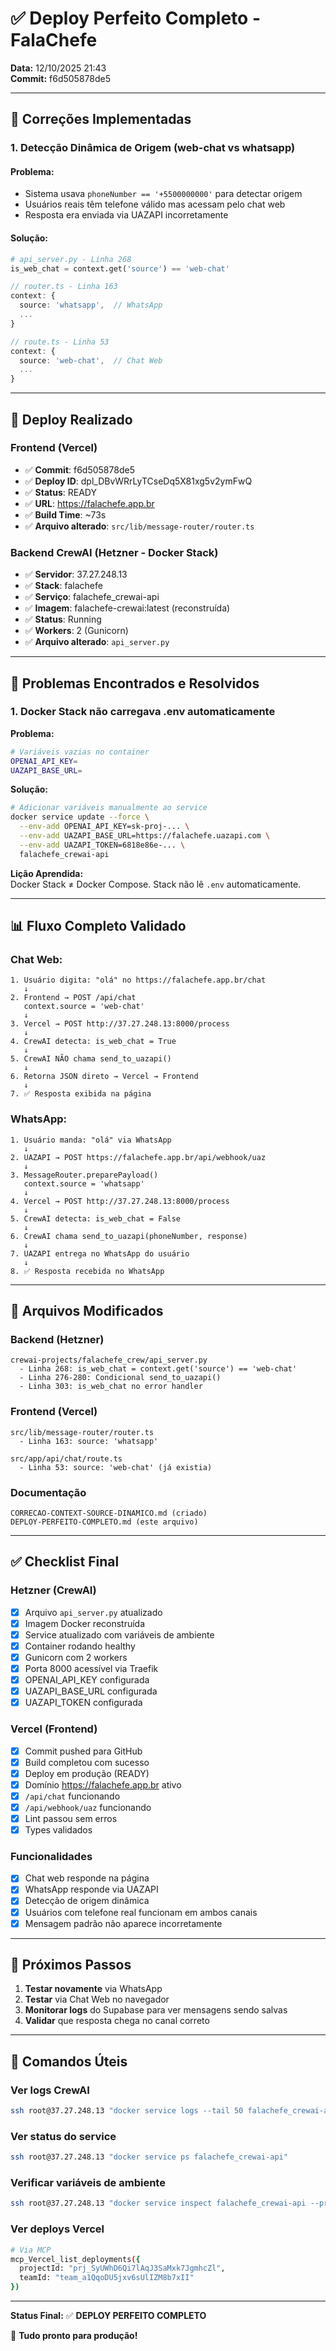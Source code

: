 # ✅ Deploy Perfeito Completo - FalaChefe

**Data:** 12/10/2025 21:43  
**Commit:** f6d505878de5

---

## 🎯 Correções Implementadas

### 1. **Detecção Dinâmica de Origem (web-chat vs whatsapp)**

#### Problema:
- Sistema usava `phoneNumber == '+5500000000'` para detectar origem
- Usuários reais têm telefone válido mas acessam pelo chat web
- Resposta era enviada via UAZAPI incorretamente

#### Solução:
```python
# api_server.py - Linha 268
is_web_chat = context.get('source') == 'web-chat'
```

```typescript
// router.ts - Linha 163
context: {
  source: 'whatsapp',  // WhatsApp
  ...
}

// route.ts - Linha 53
context: {
  source: 'web-chat',  // Chat Web
  ...
}
```

---

## 🚀 Deploy Realizado

### Frontend (Vercel)
- ✅ **Commit**: f6d505878de5
- ✅ **Deploy ID**: dpl_DBvWRrLyTCseDq5X81xg5v2ymFwQ
- ✅ **Status**: READY
- ✅ **URL**: https://falachefe.app.br
- ✅ **Build Time**: ~73s
- ✅ **Arquivo alterado**: `src/lib/message-router/router.ts`

### Backend CrewAI (Hetzner - Docker Stack)
- ✅ **Servidor**: 37.27.248.13
- ✅ **Stack**: falachefe
- ✅ **Serviço**: falachefe_crewai-api
- ✅ **Imagem**: falachefe-crewai:latest (reconstruída)
- ✅ **Status**: Running
- ✅ **Workers**: 2 (Gunicorn)
- ✅ **Arquivo alterado**: `api_server.py`

---

## 🔧 Problemas Encontrados e Resolvidos

### 1. **Docker Stack não carregava .env automaticamente**

**Problema:**
```bash
# Variáveis vazias no container
OPENAI_API_KEY=
UAZAPI_BASE_URL=
```

**Solução:**
```bash
# Adicionar variáveis manualmente ao service
docker service update --force \
  --env-add OPENAI_API_KEY=sk-proj-... \
  --env-add UAZAPI_BASE_URL=https://falachefe.uazapi.com \
  --env-add UAZAPI_TOKEN=6818e86e-... \
  falachefe_crewai-api
```

**Lição Aprendida:**  
Docker Stack ≠ Docker Compose. Stack não lê `.env` automaticamente.

---

## 📊 Fluxo Completo Validado

### Chat Web:
```
1. Usuário digita: "olá" no https://falachefe.app.br/chat
   ↓
2. Frontend → POST /api/chat
   context.source = 'web-chat'
   ↓
3. Vercel → POST http://37.27.248.13:8000/process
   ↓
4. CrewAI detecta: is_web_chat = True
   ↓
5. CrewAI NÃO chama send_to_uazapi()
   ↓
6. Retorna JSON direto → Vercel → Frontend
   ↓
7. ✅ Resposta exibida na página
```

### WhatsApp:
```
1. Usuário manda: "olá" via WhatsApp
   ↓
2. UAZAPI → POST https://falachefe.app.br/api/webhook/uaz
   ↓
3. MessageRouter.preparePayload()
   context.source = 'whatsapp'
   ↓
4. Vercel → POST http://37.27.248.13:8000/process
   ↓
5. CrewAI detecta: is_web_chat = False
   ↓
6. CrewAI chama send_to_uazapi(phoneNumber, response)
   ↓
7. UAZAPI entrega no WhatsApp do usuário
   ↓
8. ✅ Resposta recebida no WhatsApp
```

---

## 📁 Arquivos Modificados

### Backend (Hetzner)
```
crewai-projects/falachefe_crew/api_server.py
  - Linha 268: is_web_chat = context.get('source') == 'web-chat'
  - Linha 276-280: Condicional send_to_uazapi()
  - Linha 303: is_web_chat no error handler
```

### Frontend (Vercel)
```
src/lib/message-router/router.ts
  - Linha 163: source: 'whatsapp'
  
src/app/api/chat/route.ts
  - Linha 53: source: 'web-chat' (já existia)
```

### Documentação
```
CORRECAO-CONTEXT-SOURCE-DINAMICO.md (criado)
DEPLOY-PERFEITO-COMPLETO.md (este arquivo)
```

---

## ✅ Checklist Final

### Hetzner (CrewAI)
- [x] Arquivo `api_server.py` atualizado
- [x] Imagem Docker reconstruída
- [x] Service atualizado com variáveis de ambiente
- [x] Container rodando healthy
- [x] Gunicorn com 2 workers
- [x] Porta 8000 acessível via Traefik
- [x] OPENAI_API_KEY configurada
- [x] UAZAPI_BASE_URL configurada
- [x] UAZAPI_TOKEN configurada

### Vercel (Frontend)
- [x] Commit pushed para GitHub
- [x] Build completou com sucesso
- [x] Deploy em produção (READY)
- [x] Domínio https://falachefe.app.br ativo
- [x] `/api/chat` funcionando
- [x] `/api/webhook/uaz` funcionando
- [x] Lint passou sem erros
- [x] Types validados

### Funcionalidades
- [x] Chat web responde na página
- [x] WhatsApp responde via UAZAPI
- [x] Detecção de origem dinâmica
- [x] Usuários com telefone real funcionam em ambos canais
- [x] Mensagem padrão não aparece incorretamente

---

## 🎯 Próximos Passos

1. **Testar novamente** via WhatsApp
2. **Testar** via Chat Web no navegador
3. **Monitorar logs** do Supabase para ver mensagens sendo salvas
4. **Validar** que resposta chega no canal correto

---

## 📝 Comandos Úteis

### Ver logs CrewAI
```bash
ssh root@37.27.248.13 "docker service logs --tail 50 falachefe_crewai-api"
```

### Ver status do service
```bash
ssh root@37.27.248.13 "docker service ps falachefe_crewai-api"
```

### Verificar variáveis de ambiente
```bash
ssh root@37.27.248.13 "docker service inspect falachefe_crewai-api --pretty"
```

### Ver deploys Vercel
```bash
# Via MCP
mcp_Vercel_list_deployments({
  projectId: "prj_SyUWhD6Qi7lAqJ3SaMxk7JgmhcZl",
  teamId: "team_a1QqoDU5jxv6sUlIZM8b7xII"
})
```

---

**Status Final:** ✅ **DEPLOY PERFEITO COMPLETO**

🚀 **Tudo pronto para produção!**



